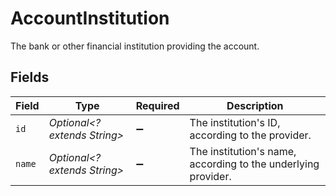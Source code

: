 # AccountInstitution

The bank or other financial institution providing the account.


## Fields

| Field                                                         | Type                                                          | Required                                                      | Description                                                   |
| ------------------------------------------------------------- | ------------------------------------------------------------- | ------------------------------------------------------------- | ------------------------------------------------------------- |
| `id`                                                          | *Optional<? extends String>*                                  | :heavy_minus_sign:                                            | The institution's ID, according to the provider.              |
| `name`                                                        | *Optional<? extends String>*                                  | :heavy_minus_sign:                                            | The institution's name, according to the underlying provider. |